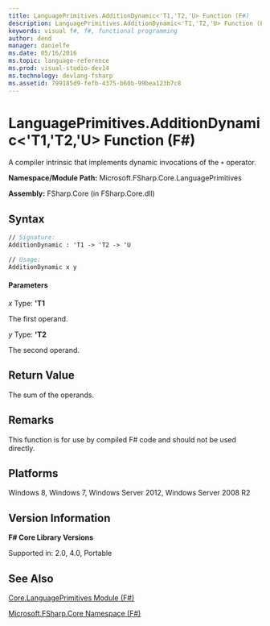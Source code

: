 ```yaml
---
title: LanguagePrimitives.AdditionDynamic<'T1,'T2,'U> Function (F#)
description: LanguagePrimitives.AdditionDynamic<'T1,'T2,'U> Function (F#)
keywords: visual f#, f#, functional programming
author: dend
manager: danielfe
ms.date: 05/16/2016
ms.topic: language-reference
ms.prod: visual-studio-dev14
ms.technology: devlang-fsharp
ms.assetid: 799185d9-fefb-4375-b60b-99bea123b7c8 
---
```


# LanguagePrimitives.AdditionDynamic<'T1,'T2,'U> Function (F#)

A compiler intrinsic that implements dynamic invocations of the `+` operator.

**Namespace/Module Path:** Microsoft.FSharp.Core.LanguagePrimitives

**Assembly:** FSharp.Core (in FSharp.Core.dll)


## Syntax

```fsharp
// Signature:
AdditionDynamic : 'T1 -> 'T2 -> 'U

// Usage:
AdditionDynamic x y
```

#### Parameters
*x*
Type: **'T1**


The first operand.


*y*
Type: **'T2**


The second operand.

## Return Value

The sum of the operands.

## Remarks
This function is for use by compiled F# code and should not be used directly.

## Platforms
Windows 8, Windows 7, Windows Server 2012, Windows Server 2008 R2


## Version Information
**F# Core Library Versions**

Supported in: 2.0, 4.0, Portable

## See Also
[Core.LanguagePrimitives Module &#40;F&#35;&#41;](Core.LanguagePrimitives-Module-%5BFSharp%5D.md)

[Microsoft.FSharp.Core Namespace &#40;F&#35;&#41;](Microsoft.FSharp.Core-Namespace-%5BFSharp%5D.md)